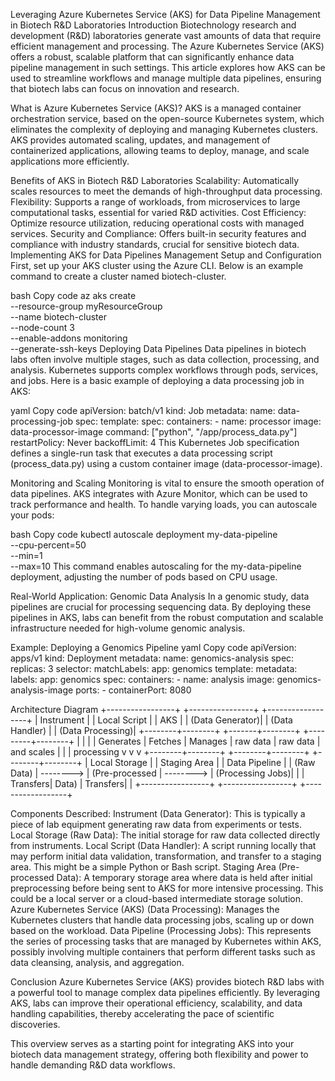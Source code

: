 Leveraging Azure Kubernetes Service (AKS) for Data Pipeline Management in Biotech R&D Laboratories
Introduction
Biotechnology research and development (R&D) laboratories generate vast amounts of data that require efficient management and processing. The Azure Kubernetes Service (AKS) offers a robust, scalable platform that can significantly enhance data pipeline management in such settings. This article explores how AKS can be used to streamline workflows and manage multiple data pipelines, ensuring that biotech labs can focus on innovation and research.

What is Azure Kubernetes Service (AKS)?
AKS is a managed container orchestration service, based on the open-source Kubernetes system, which eliminates the complexity of deploying and managing Kubernetes clusters. AKS provides automated scaling, updates, and management of containerized applications, allowing teams to deploy, manage, and scale applications more efficiently.

Benefits of AKS in Biotech R&D Laboratories
Scalability: Automatically scales resources to meet the demands of high-throughput data processing.
Flexibility: Supports a range of workloads, from microservices to large computational tasks, essential for varied R&D activities.
Cost Efficiency: Optimize resource utilization, reducing operational costs with managed services.
Security and Compliance: Offers built-in security features and compliance with industry standards, crucial for sensitive biotech data.
Implementing AKS for Data Pipelines Management
Setup and Configuration
First, set up your AKS cluster using the Azure CLI. Below is an example command to create a cluster named biotech-cluster.

bash
Copy code
az aks create \
  --resource-group myResourceGroup \
  --name biotech-cluster \
  --node-count 3 \
  --enable-addons monitoring \
  --generate-ssh-keys
Deploying Data Pipelines
Data pipelines in biotech labs often involve multiple stages, such as data collection, processing, and analysis. Kubernetes supports complex workflows through pods, services, and jobs. Here is a basic example of deploying a data processing job in AKS:

yaml
Copy code
apiVersion: batch/v1
kind: Job
metadata:
  name: data-processing-job
spec:
  template:
    spec:
      containers:
      - name: processor
        image: data-processor-image
        command: ["python", "/app/process_data.py"]
      restartPolicy: Never
  backoffLimit: 4
This Kubernetes Job specification defines a single-run task that executes a data processing script (process_data.py) using a custom container image (data-processor-image).

Monitoring and Scaling
Monitoring is vital to ensure the smooth operation of data pipelines. AKS integrates with Azure Monitor, which can be used to track performance and health. To handle varying loads, you can autoscale your pods:

bash
Copy code
kubectl autoscale deployment my-data-pipeline \
  --cpu-percent=50 \
  --min=1 \
  --max=10
This command enables autoscaling for the my-data-pipeline deployment, adjusting the number of pods based on CPU usage.

Real-World Application: Genomic Data Analysis
In a genomic study, data pipelines are crucial for processing sequencing data. By deploying these pipelines in AKS, labs can benefit from the robust computation and scalable infrastructure needed for high-volume genomic analysis.

Example: Deploying a Genomics Pipeline
yaml
Copy code
apiVersion: apps/v1
kind: Deployment
metadata:
  name: genomics-analysis
spec:
  replicas: 3
  selector:
    matchLabels:
      app: genomics
  template:
    metadata:
      labels:
        app: genomics
    spec:
      containers:
      - name: analysis
        image: genomics-analysis-image
        ports:
        - containerPort: 8080


Architecture Diagram
+-----------------+           +----------------+           +------------------+
|   Instrument    |           |   Local Script |           |      AKS         |
| (Data Generator)|           | (Data Handler) |           | (Data Processing)|
+--------+--------+           +-------+--------+           +---------+--------+
         |                              |                            |
         | Generates                    | Fetches                    | Manages
         | raw data                     | raw data                   | and scales
         |                              |                            | processing
         v                              v                            v
+--------+--------+           +--------+--------+           +--------+--------+
| Local Storage   |           |  Staging Area   |           |   Data Pipeline  |
| (Raw Data)      | --------> | (Pre-processed  | --------> | (Processing Jobs)|
|                 |  Transfers|  Data)          |  Transfers|                  |
+-----------------+           +-----------------+           +------------------+

Components Described:
Instrument (Data Generator):
This is typically a piece of lab equipment generating raw data from experiments or tests.
Local Storage (Raw Data):
The initial storage for raw data collected directly from instruments.
Local Script (Data Handler):
A script running locally that may perform initial data validation, transformation, and transfer to a staging area. This might be a simple Python or Bash script.
Staging Area (Pre-processed Data):
A temporary storage area where data is held after initial preprocessing before being sent to AKS for more intensive processing. This could be a local server or a cloud-based intermediate storage solution.
Azure Kubernetes Service (AKS) (Data Processing):
Manages the Kubernetes clusters that handle data processing jobs, scaling up or down based on the workload.
Data Pipeline (Processing Jobs):
This represents the series of processing tasks that are managed by Kubernetes within AKS, possibly involving multiple containers that perform different tasks such as data cleansing, analysis, and aggregation.


Conclusion
Azure Kubernetes Service (AKS) provides biotech R&D labs with a powerful tool to manage complex data pipelines efficiently. By leveraging AKS, labs can improve their operational efficiency, scalability, and data handling capabilities, thereby accelerating the pace of scientific discoveries.

This overview serves as a starting point for integrating AKS into your biotech data management strategy, offering both flexibility and power to handle demanding R&D data workflows.